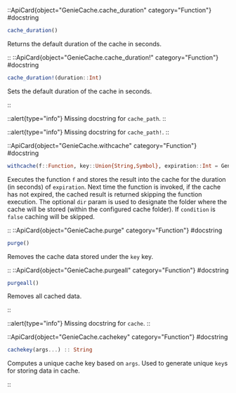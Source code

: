 

::ApiCard{object="GenieCache.cache_duration" category="Function"}
#docstring


```julia
cache_duration()
```

Returns the default duration of the cache in seconds.

::
::ApiCard{object="GenieCache.cache_duration!" category="Function"}
#docstring


```julia
cache_duration!(duration::Int)
```

Sets the default duration of the cache in seconds.

::


::alert{type="info"}
Missing docstring for `cache_path`. 
::




::alert{type="info"}
Missing docstring for `cache_path!`. 
::


::ApiCard{object="GenieCache.withcache" category="Function"}
#docstring


```julia
withcache(f::Function, key::Union{String,Symbol}, expiration::Int = GenieCache.cache_duration(); dir = "", condition::Bool = true)
```

Executes the function `f` and stores the result into the cache for the duration (in seconds) of `expiration`. Next time the function is invoked, if the cache has not expired, the cached result is returned skipping the function execution. The optional `dir` param is used to designate the folder where the cache will be stored (within the configured cache folder). If `condition` is `false` caching will be skipped.

::
::ApiCard{object="GenieCache.purge" category="Function"}
#docstring


```julia
purge()
```

Removes the cache data stored under the `key` key.

::
::ApiCard{object="GenieCache.purgeall" category="Function"}
#docstring


```julia
purgeall()
```

Removes all cached data.

::


::alert{type="info"}
Missing docstring for `cache`. 
::


::ApiCard{object="GenieCache.cachekey" category="Function"}
#docstring


```julia
cachekey(args...) :: String
```

Computes a unique cache key based on `args`. Used to generate unique `key`s for storing data in cache.

::
